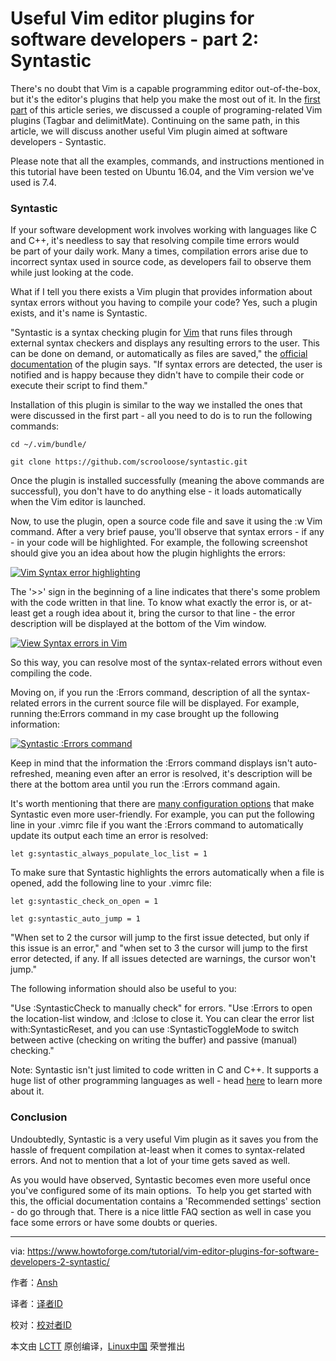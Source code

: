 Useful Vim editor plugins for software developers - part 2: Syntastic
============

There's no doubt that Vim is a capable programming editor out-of-the-box, but it's the editor's plugins that help you make the most out of it. In the [first part][39] of this article series, we discussed a couple of programing-related Vim plugins (Tagbar and delimitMate). Continuing on the same path, in this article, we will discuss another useful Vim plugin aimed at software developers - Syntastic.

Please note that all the examples, commands, and instructions mentioned in this tutorial have been tested on Ubuntu 16.04, and the Vim version we've used is 7.4.

### Syntastic

If your software development work involves working with languages like C and C++, it's needless to say that resolving compile time errors would be part of your daily work. Many a times, compilation errors arise due to incorrect syntax used in source code, as developers fail to observe them while just looking at the code.

What if I tell you there exists a Vim plugin that provides information about syntax errors without you having to compile your code? Yes, such a plugin exists, and it's name is Syntastic.

"Syntastic is a syntax checking plugin for [Vim][38] that runs files through external syntax checkers and displays any resulting errors to the user. This can be done on demand, or automatically as files are saved," the [official documentation][37] of the plugin says. "If syntax errors are detected, the user is notified and is happy because they didn't have to compile their code or execute their script to find them."

Installation of this plugin is similar to the way we installed the ones that were discussed in the first part - all you need to do is to run the following commands:

```
cd ~/.vim/bundle/

git clone https://github.com/scrooloose/syntastic.git
```

Once the plugin is installed successfully (meaning the above commands are successful), you don't have to do anything else - it loads automatically when the Vim editor is launched.

Now, to use the plugin, open a source code file and save it using the :w Vim command. After a very brief pause, you'll observe that syntax errors - if any - in your code will be highlighted. For example, the following screenshot should give you an idea about how the plugin highlights the errors:

[![Vim Syntax error highlighting](https://www.howtoforge.com/images/3337/syntastic-error-highlight.png)][36]

The '>>' sign in the beginning of a line indicates that there's some problem with the code written in that line. To know what exactly the error is, or at-least get a rough idea about it, bring the cursor to that line - the error description will be displayed at the bottom of the Vim window. 

[![View Syntax errors in Vim](https://www.howtoforge.com/images/3337/syntastic-error-descr.png)][35]

So this way, you can resolve most of the syntax-related errors without even compiling the code.

Moving on, if you run the :Errors command, description of all the syntax-related errors in the current source file will be displayed. For example, running the:Errors command in my case brought up the following information:

[![Syntastic :Errors command](https://www.howtoforge.com/images/3337/syntastic-error-all-descr.png)][34]

Keep in mind that the information the :Errors command displays isn't auto-refreshed, meaning even after an error is resolved, it's description will be there at the bottom area until you run the :Errors command again.

It's worth mentioning that there are [many configuration options][33] that make Syntastic even more user-friendly. For example, you can put the following line in your .vimrc file if you want the :Errors command to automatically update its output each time an error is resolved:

```
let g:syntastic_always_populate_loc_list = 1
```

To make sure that Syntastic highlights the errors automatically when a file is opened, add the following line to your .vimrc file:

```
let g:syntastic_check_on_open = 1
```
```
let g:syntastic_auto_jump = 1
```

"When set to 2 the cursor will jump to the first issue detected, but only if this issue is an error," and "when set to 3 the cursor will jump to the first error detected, if any. If all issues detected are warnings, the cursor won't jump."

The following information should also be useful to you:

"Use :SyntasticCheck to manually check" for errors. "Use :Errors to open the location-list window, and :lclose to close it. You can clear the error list with:SyntasticReset, and you can use :SyntasticToggleMode to switch between active (checking on writing the buffer) and passive (manual) checking."

Note: Syntastic isn't just limited to code written in C and C++. It supports a huge list of other programming languages as well - head [here][32] to learn more about it.

### Conclusion

Undoubtedly, Syntastic is a very useful Vim plugin as it saves you from the hassle of frequent compilation at-least when it comes to syntax-related errors. And not to mention that a lot of your time gets saved as well. 

As you would have observed, Syntastic becomes even more useful once you've configured some of its main options.  To help you get started with this, the official documentation contains a 'Recommended settings' section - do go through that. There is a nice little FAQ section as well in case you face some errors or have some doubts or queries.

--------------------------------------------------------------------------------

via: https://www.howtoforge.com/tutorial/vim-editor-plugins-for-software-developers-2-syntastic/

作者：[Ansh][a]

译者：[译者ID](https://github.com/译者ID)

校对：[校对者ID](https://github.com/校对者ID)

本文由 [LCTT](https://github.com/LCTT/TranslateProject) 原创编译，[Linux中国](https://linux.cn/) 荣誉推出

[a]: https://www.howtoforge.com/tutorial/vim-editor-plugins-for-software-developers-2-syntastic/
[1]:[https://www.youtube.com/channel/UCOfXyFkINXf_e9XNosTJZDw]
[2]:[https://www.youtube.com/user/desainew]
[3]:[https://www.youtube.com/channel/UCEQXp_fcqwPcqrzNtWJ1w9w]
[4]:[http://www.facebook.com/sharer/sharer.php?u=https%3A%2F%2Ffreedompenguin.com%2Farticles%2Fopinion%2Fopen-source-design-thing%2F]
[5]:[http://twitter.com/intent/tweet/?text=Is+Open+Source+Design+a+Thing%3F&url=https%3A%2F%2Ffreedompenguin.com%2Farticles%2Fopinion%2Fopen-source-design-thing%2F]
[6]:[https://plus.google.com/share?url=https%3A%2F%2Ffreedompenguin.com%2Farticles%2Fopinion%2Fopen-source-design-thing%2F]
[7]:[https://atom.io/]
[8]:[http://froont.com/]
[9]:[https://webflow.com/]
[10]:[https://gravit.io/]
[11]:[http://getbootstrap.com/]
[12]:[https://inkscape.org/en/]
[13]:[https://www.gimp.org/]
[14]:[https://en.wikipedia.org/wiki/Free_and_open-source_software]
[15]:[https://medium.com/dawn-capital/why-leverage-the-power-of-open-source-to-build-a-successful-software-business-8aba6f665bc4#.ggmn2ojxp]
[16]:[https://github.com/majutsushi/tagbar]
[17]:[http://ctags.sourceforge.net/]
[18]:[https://github.com/majutsushi/tagbar/zipball/70fix]
[19]:[https://raw.githubusercontent.com/tpope/vim-pathogen/master/autoload/pathogen.vim]
[20]:[http://www.vim.org/scripts/script.php?script_id=2332]
[21]:[https://www.howtoforge.com/tutorial/vim-editor-plugins-for-software-developers-2-syntastic/]
[22]:[https://www.howtoforge.com/images/vim-editor-plugins-for-software-developers/big/vimplugins-delimitmate-help.png]
[23]:[https://github.com/Raimondi/delimitMate]
[24]:[https://www.howtoforge.com/images/vim-editor-plugins-for-software-developers/big/vimplugins-tagbar-visibility.png]
[25]:[https://www.howtoforge.com/images/vim-editor-plugins-for-software-developers/big/vimplugins-tagbar-ex2.png]
[26]:[https://www.howtoforge.com/images/vim-editor-plugins-for-software-developers/big/vimplugins-tagbar-example.png]
[27]:[http://www.tldp.org/LDP/intro-linux/html/sect_06_02.html]
[28]:[http://majutsushi.github.io/tagbar/]
[29]:[http://vi.stackexchange.com/questions/388/what-is-the-difference-between-the-vim-plugin-managers]
[30]:[https://www.howtoforge.com/images/vim-editor-plugins-for-software-developers/big/vimplugins-vimrc.png]
[31]:[http://www.vim.org/]
[32]:[https://github.com/scrooloose/syntastic]
[33]:[https://github.com/scrooloose/syntastic/blob/master/doc/syntastic.txt]
[34]:[https://www.howtoforge.com/images/3337/big/syntastic-error-all-descr.png]
[35]:[https://www.howtoforge.com/images/3337/big/syntastic-error-descr.png]
[36]:[https://www.howtoforge.com/images/3337/big/syntastic-error-highlight.png]
[37]:[https://github.com/scrooloose/syntastic]
[38]:[http://www.vim.org/]
[39]:[https://www.howtoforge.com/tutorial/vim-editor-plugins-for-software-developers/]
